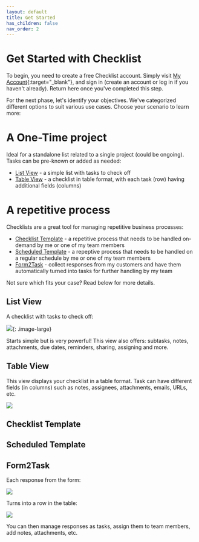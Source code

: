 ```yaml
---
layout: default
title: Get Started
has_children: false
nav_order: 2
---
```


# Get Started with Checklist


To begin, you need to create a free Checklist account. Simply visit [My Account](https://checklist.com/account){:target="\_blank"}, and sign in (create an account or log in if you haven't already). Return here once you've completed this step.

For the next phase, let's identify your objectives. We've categorized different options to suit various use cases. Choose your scenario to learn more:
# A One-Time project
Ideal for a standalone list related to a single project (could be ongoing). Tasks can be pre-known or added as needed:

- [List View](#list-view) - a simple list with tasks to check off
- [Table View](#table-view) - a checklist in table format, with each task (row) having additional fields (columns)

# A repetitive process
Checklists are a great tool for managing repetitive business processes:

- [Checklist Template](#checklist-template) - a repetitive process that needs to be handled on-demand by me or one of my team members
- [Scheduled Template](#scheduled-template) - a repeptive process that needs to be handled on a regular schedule by me or one of my team members
- [Form2Task](#form2task) - collect responses from my customers and have them automatically turned into tasks for further handling by my team

Not sure which fits your case? Read below for more details.

## List View

A checklist with tasks to check off:

![](/assets/images/start/start-checklist-view.png){: .image-large}

Starts simple but is very powerful! This view also offers: subtasks, notes, attachments, due dates, reminders, sharing, assigning and more.

## Table View

This view displays your checklist in a table format. Task can have different fields (in columns) such as notes, assignees, attachments, emails, URLs, etc.

![](/assets/images/start/start-table-view.png)


## Checklist Template

## Scheduled Template

## Form2Task

Each response from the form:

![](/assets/images/start/form-2-task-form.png)

Turns into a row in the table:

![](/assets/images/start/form-2-task-table.png)

You can then manage responses as tasks, assign them to team members, add notes, attachments, etc.

